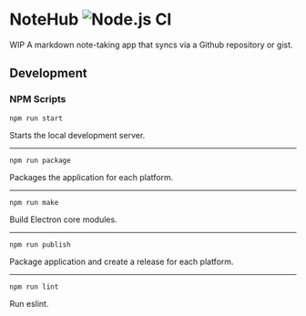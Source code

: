 # NoteHub ![Node.js CI](https://github.com/mrjones2014/NoteHub/workflows/Node.js%20CI/badge.svg)

WIP A markdown note-taking app that syncs via a Github repository or gist.

## Development

### NPM Scripts

```
npm run start
```
Starts the local development server.
<hr>

```
npm run package
```
Packages the application for each platform.
<hr>

```
npm run make
```
Build Electron core modules.
<hr>

```
npm run publish
```
Package application and create a release for each platform.
<hr>

```
npm run lint
```
Run eslint.